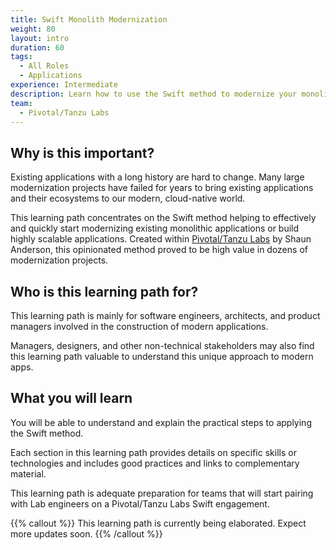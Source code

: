 ```yaml
---
title: Swift Monolith Modernization
weight: 80
layout: intro
duration: 60
tags:
  - All Roles
  - Applications
experience: Intermediate
description: Learn how to use the Swift method to modernize your monolithic app.
team:
  - Pivotal/Tanzu Labs
---
```


## Why is this important?

Existing applications with a long history are hard to change. Many large modernization projects have failed for years to bring existing applications and their ecosystems to our modern, cloud-native world.

This learning path concentrates on the Swift method helping to effectively and quickly start modernizing existing monolithic applications or build highly scalable applications. Created within [Pivotal/Tanzu Labs](https://en.wikipedia.org/wiki/Pivotal_Labs) by Shaun Anderson, this opinionated method proved to be high value in dozens of modernization projects.

## Who is this learning path for?

This learning path is mainly for software engineers, architects, and product managers involved in the construction of modern applications.

Managers, designers, and other non-technical stakeholders may also find
this learning path valuable to understand this unique approach to modern apps.

## What you will learn

You will be able to understand and explain the practical steps to applying the Swift method.

Each section in this learning path provides details on specific skills or technologies and includes good practices and links to complementary material.

This learning path is adequate preparation for teams that will start pairing with Lab engineers on a Pivotal/Tanzu Labs Swift engagement.

{{% callout %}}
This learning path is currently being elaborated. Expect more updates soon.
{{% /callout %}}
